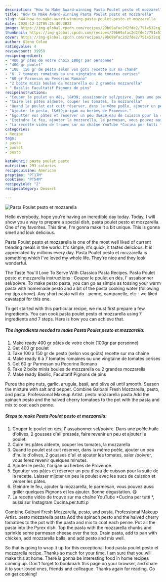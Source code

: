 ```yaml
---
description: "How to Make Award-winning Pasta Poulet pesto et mozzarella"
title: "How to Make Award-winning Pasta Poulet pesto et mozzarella"
slug: 644-how-to-make-award-winning-pasta-poulet-pesto-et-mozzarella
date: 2020-12-12T05:25:49.302Z
image: https://img-global.cpcdn.com/recipes/29b69afac2d2fde2/751x532cq70/pasta-poulet-pesto-et-mozzarella-photo-principale-de-la-recette.jpg
thumbnail: https://img-global.cpcdn.com/recipes/29b69afac2d2fde2/751x532cq70/pasta-poulet-pesto-et-mozzarella-photo-principale-de-la-recette.jpg
cover: https://img-global.cpcdn.com/recipes/29b69afac2d2fde2/751x532cq70/pasta-poulet-pesto-et-mozzarella-photo-principale-de-la-recette.jpg
author: Glenn Colon
ratingvalue: 4
reviewcount: 39959
recipeingredient:
- "400 gr ptes de votre choix 100gr par personne"
- "400 gr poulet"
- "100  150 gr de pesto selon vos gots recette sur ma chane"
- "6  7 tomates romaines ou une vingtaine de tomates cerises"
- "60 gr Parmesan ou Pecorino Romano"
- "2 boîte minis boules de mozzarella ou 2 grandes mozzarella"
- " Basilic Facultatif Pignons de pins"
recipeinstructions:
- "Couper le poulet en dés, l&#39; assaisonner sel/poivre. Dans une poêle huile d&#39;olives, 2 gousses d&#39;ail pressés, faire revenir un peu et ajouter le poulet."
- "Cuire les pâtes aldente, couper les tomates, la mozzarella"
- "Quand le poulet est cuit réserver, dans la même poêle, ajouter un peu d&#39;huile d&#39;olives, 2 gousses d&#39;ail et ajouter les tomates, saler /poivrer, vous ferez revenir quelques minutes."
- "Ajouter le pesto, l&#39;origan ou herbes de Provence."
- "Égoutter vos pâtes et réserver un peu d&#39;eau de cuisson pour la suite de la recette. Laisser mijoter un peu le poulet avec les sucs de cuisson et verser les pâtes."
- "Éteindre le feu, ajouter la mozzarella, le parmesan, vous pouvez aussi griller quelques Pignons et les ajouter. Bonne dégustation. 😋"
- "La recette vidéo de trouve sur ma chaîne YouTube *Cucina per tutti *, aussi sur Instagram Cucina.per.tutti.p"
categories:
- Recipe
tags:
- pasta
- poulet
- pesto

katakunci: pasta poulet pesto 
nutrition: 293 calories
recipecuisine: American
preptime: "PT17M"
cooktime: "PT54M"
recipeyield: "2"
recipecategory: Dessert

---
```



![Pasta Poulet pesto et mozzarella](https://img-global.cpcdn.com/recipes/29b69afac2d2fde2/751x532cq70/pasta-poulet-pesto-et-mozzarella-photo-principale-de-la-recette.jpg)

Hello everybody, hope you're having an incredible day today. Today, I will show you a way to prepare a special dish, pasta poulet pesto et mozzarella. One of my favorites. This time, I'm gonna make it a bit unique. This is gonna smell and look delicious.

Pasta Poulet pesto et mozzarella is one of the most well liked of current trending meals in the world. It's simple, it's quick, it tastes delicious. It is appreciated by millions every day. Pasta Poulet pesto et mozzarella is something which I've loved my whole life. They're nice and they look wonderful.

The Taste You&#39;ll Love To Serve With Classico Pasta Recipes. Pasta Poulet pesto et mozzarella instructions : Couper le poulet en dés, l&#39; assaisonner sel/poivre. To make pesto pasta, you can go as simple as tossing your warm pasta with homemade pesto and a bit of the pasta cooking water (following my tips above). Any short pasta will do - penne, campanelle, etc - we liked cavatappi for this one.


To get started with this particular recipe, we must first prepare a few ingredients. You can cook pasta poulet pesto et mozzarella using 7 ingredients and 7 steps. Here is how you can achieve that.

<!--inarticleads1-->

##### The ingredients needed to make Pasta Poulet pesto et mozzarella:

1. Make ready 400 gr pâtes de votre choix (100gr par personne)
1. Get 400 gr poulet
1. Take 100 à 150 gr de pesto (selon vos goûts) recette sur ma chaîne
1. Make ready 6 à 7 tomates romaines ou une vingtaine de tomates cerises
1. Get 60 gr Parmesan ou Pecorino Romano
1. Take 2 boîte minis boules de mozzarella ou 2 grandes mozzarella
1. Make ready  Basilic, Facultatif Pignons de pins


Puree the pine nuts, garlic, arugula, basil, and olive oil until smooth. Season the mixture with salt and pepper. Combine Galbani Fresh Mozzarella, pesto, and pasta. Professional Makeup Artist. pesto mozzarella pasta Add the spinach pesto and the halved cherry tomatoes to the pot with the pasta and mix to coat each penne. 

<!--inarticleads2-->

##### Steps to make Pasta Poulet pesto et mozzarella:

1. Couper le poulet en dés, l&#39; assaisonner sel/poivre. Dans une poêle huile d&#39;olives, 2 gousses d&#39;ail pressés, faire revenir un peu et ajouter le poulet.
1. Cuire les pâtes aldente, couper les tomates, la mozzarella
1. Quand le poulet est cuit réserver, dans la même poêle, ajouter un peu d&#39;huile d&#39;olives, 2 gousses d&#39;ail et ajouter les tomates, saler /poivrer, vous ferez revenir quelques minutes.
1. Ajouter le pesto, l&#39;origan ou herbes de Provence.
1. Égoutter vos pâtes et réserver un peu d&#39;eau de cuisson pour la suite de la recette. Laisser mijoter un peu le poulet avec les sucs de cuisson et verser les pâtes.
1. Éteindre le feu, ajouter la mozzarella, le parmesan, vous pouvez aussi griller quelques Pignons et les ajouter. Bonne dégustation. 😋
1. La recette vidéo de trouve sur ma chaîne YouTube *Cucina per tutti *, aussi sur Instagram Cucina.per.tutti.p


Combine Galbani Fresh Mozzarella, pesto, and pasta. Professional Makeup Artist. pesto mozzarella pasta Add the spinach pesto and the halved cherry tomatoes to the pot with the pasta and mix to coat each penne. Put all the pasta into the Pyrex dish. Top the pasta with the mozzarella chunks and sprinkle some parmesan cheese over the top. Drain pasta, add to pan with chicken, add mozzarella balls, and add pesto and mix well. 

So that is going to wrap it up for this exceptional food pasta poulet pesto et mozzarella recipe. Thanks so much for your time. I am sure that you will make this at home. There is gonna be interesting food in home recipes coming up. Don't forget to bookmark this page on your browser, and share it to your loved ones, friends and colleague. Thanks again for reading. Go on get cooking!
